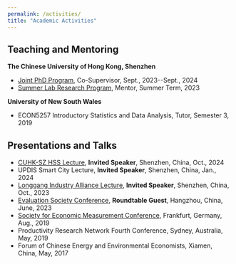 ```yaml
---
permalink: /activities/
title: "Academic Activities"
---
```


Teaching and Mentoring
------
**The Chinese University of Hong Kong, Shenzhen**
- [Joint PhD Program](https://www.sribd.cn/en/article/928), Co-Supervisor, Sept., 2023--Sept., 2024
- [Summer Lab Research Program](https://www.science.nus.edu.sg/wp-content/uploads/2023/01/CUHK-SZ-SLR-Programme-2023.pdf), Mentor, Summer Term, 2023
	
**University of New South Wales**
- ECON5257 Introductory Statistics and Data Analysis, Tutor, Semester 3, 2019

Presentations and Talks
------
- [CUHK-SZ HSS Lecture](https://hss.cuhk.edu.cn/event/1424), **Invited Speaker**, Shenzhen, China, Oct., 2024
- UPDIS Smart City Lecture, **Invited Speaker**, Shenzhen, China, Jan., 2024
- [Longgang Industry Alliance Lecture](https://mp.weixin.qq.com/s/OukZ2f5zh07VhxOrXAGYfg), **Invited Speaker**, Shenzhen, China, Oct., 2023
- [Evaluation Society Conference](https://mp.weixin.qq.com/s/64PAUxEkqe9GdTMwKMRrCA), **Roundtable Guest**, Hangzhou, China, June, 2023 
- [Society for Economic Measurement Conference](https://sem-society.org/sem-2019-sixth-annual-conference-goethe-university-frankfurt-germany/), Frankfurt, Germany, Aug., 2019
- Productivity Research Network Fourth Conference, Sydney, Australia, May, 2019
- Forum of Chinese Energy and Environmental Economists, Xiamen, China, May, 2017

